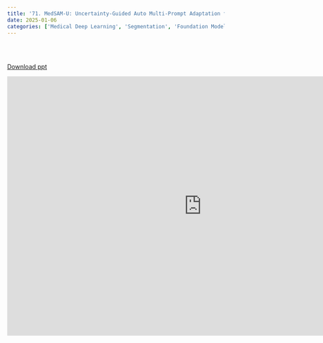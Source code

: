 ```yaml
---
title: '71. MedSAM-U: Uncertainty-Guided Auto Multi-Prompt Adaptation for Reliable MedSAM'
date: 2025-01-06
categories: ['Medical Deep Learning', 'Segmentation', 'Foundation Model']
---
```


<br><br>

[Download ppt](/ppt/71.pptx)

<center>
<iframe src="https://docs.google.com/presentation/d/e/2PACX-1vRAkl18qwwyH_M4Ysdv4VLliBGomqIvKFDlp_Jo00kcVJ0_ATJlHaIi2oZ1g9RZ7g/embed?start=false&loop=false&delayms=3000" frameborder="0" width="900" height="600" allowfullscreen="true" mozallowfullscreen="true" webkitallowfullscreen="true min-width="350px"></iframe>
</center>

<br>

<script src="https://utteranc.es/client.js"
        repo="RTOS-KGU/RTOS-utterances-comment"
        issue-term="pathname"
        label="Comment"
        theme="github-light"
        crossorigin="anonymous"
        async>
</script>